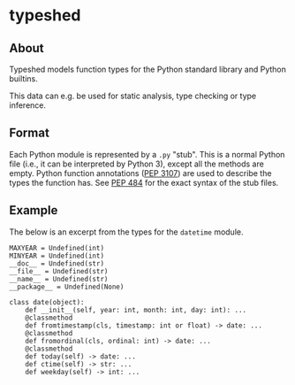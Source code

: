 # typeshed

## About

Typeshed models function types for the Python standard library
and Python builtins.

This data can e.g. be used for static analysis, type checking or type inference.

## Format

Each Python module is represented by a `.py` "stub". This is a normal Python
file (i.e., it can be interpreted by Python 3), except all the methods are empty.
Python function annotations ([PEP 3107](https://www.python.org/dev/peps/pep-3107/))
are used to describe the types the function has.
See [PEP 484](http://www.python.org/dev/peps/pep-0484/) for the exact syntax
of the stub files.

## Example

The below is an excerpt from the types for the `datetime` module.

```
MAXYEAR = Undefined(int)
MINYEAR = Undefined(int)
__doc__ = Undefined(str)
__file__ = Undefined(str)
__name__ = Undefined(str)
__package__ = Undefined(None)

class date(object):
    def __init__(self, year: int, month: int, day: int): ...
    @classmethod
    def fromtimestamp(cls, timestamp: int or float) -> date: ...
    @classmethod
    def fromordinal(cls, ordinal: int) -> date: ...
    @classmethod
    def today(self) -> date: ...
    def ctime(self) -> str: ...
    def weekday(self) -> int: ...
```

